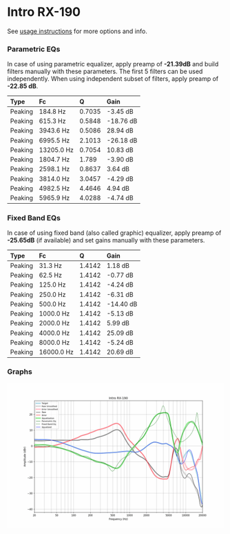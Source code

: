 # Intro RX-190
See [usage instructions](https://github.com/jaakkopasanen/AutoEq#usage) for more options and info.

### Parametric EQs
In case of using parametric equalizer, apply preamp of **-21.39dB** and build filters manually
with these parameters. The first 5 filters can be used independently.
When using independent subset of filters, apply preamp of **-22.85 dB**.

| Type    | Fc         |      Q | Gain      |
|:--------|:-----------|:-------|:----------|
| Peaking | 184.8 Hz   | 0.7035 | -3.45 dB  |
| Peaking | 615.3 Hz   | 0.5848 | -18.76 dB |
| Peaking | 3943.6 Hz  | 0.5086 | 28.94 dB  |
| Peaking | 6995.5 Hz  | 2.1013 | -26.18 dB |
| Peaking | 13205.0 Hz | 0.7054 | 10.83 dB  |
| Peaking | 1804.7 Hz  | 1.789  | -3.90 dB  |
| Peaking | 2598.1 Hz  | 0.8637 | 3.64 dB   |
| Peaking | 3814.0 Hz  | 3.0457 | -4.29 dB  |
| Peaking | 4982.5 Hz  | 4.4646 | 4.94 dB   |
| Peaking | 5965.9 Hz  | 4.0288 | -4.74 dB  |

### Fixed Band EQs
In case of using fixed band (also called graphic) equalizer, apply preamp of **-25.65dB**
(if available) and set gains manually with these parameters.

| Type    | Fc         |      Q | Gain      |
|:--------|:-----------|:-------|:----------|
| Peaking | 31.3 Hz    | 1.4142 | 1.18 dB   |
| Peaking | 62.5 Hz    | 1.4142 | -0.77 dB  |
| Peaking | 125.0 Hz   | 1.4142 | -4.24 dB  |
| Peaking | 250.0 Hz   | 1.4142 | -6.31 dB  |
| Peaking | 500.0 Hz   | 1.4142 | -14.40 dB |
| Peaking | 1000.0 Hz  | 1.4142 | -5.13 dB  |
| Peaking | 2000.0 Hz  | 1.4142 | 5.99 dB   |
| Peaking | 4000.0 Hz  | 1.4142 | 25.09 dB  |
| Peaking | 8000.0 Hz  | 1.4142 | -5.24 dB  |
| Peaking | 16000.0 Hz | 1.4142 | 20.69 dB  |

### Graphs
![](./Intro%20RX-190.png)